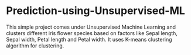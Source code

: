 # Prediction-using-Unsupervised-ML
This simple project comes under Unsupervised Machine Learning and clusters different iris flower species based on factors like Sepal length, Sepal width, Petal length and Petal width. It uses K-means clustering algorithm for clustering.
